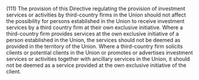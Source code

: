 (111) The provision of this Directive regulating the provision of investment services or activities by third-country firms in the Union should not affect the possibility for persons established in the Union to receive investment services by a third country firm at their own exclusive initiative. Where a third-country firm provides services at the own exclusive initiative of a person established in the Union, the services should not be deemed as provided in the territory of the Union. Where a third-country firm solicits clients or potential clients in the Union or promotes or advertises investment services or activities together with ancillary services in the Union, it should not be deemed as a service provided at the own exclusive initiative of the client.